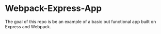 # Webpack-Express-App
The goal of this repo is be an example of a basic but functional app built on Express and Webpack.
